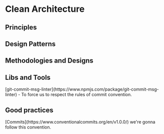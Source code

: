 <h1>Clean Architecture</h1>

<h2>Principles</h2>

<h2>Design Patterns</h2>

<h2>Methodologies and Designs</h2>

<h2>Libs and Tools</h2>
[git-commit-msg-linter](https://www.npmjs.com/package/git-commit-msg-linter) - To force us to respect the rules of commit convention.

<h2>Good practices</h2>
[Commits](https://www.conventionalcommits.org/en/v1.0.0/) we're gonna follow this convention.
